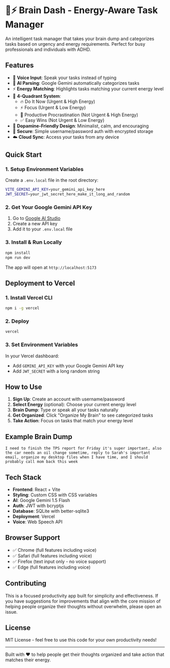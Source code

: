 # 🧠⚡ Brain Dash - Energy-Aware Task Manager

An intelligent task manager that takes your brain dump and categorizes tasks based on urgency and energy requirements. Perfect for busy professionals and individuals with ADHD.

## Features

- 🎤 **Voice Input**: Speak your tasks instead of typing
- 🤖 **AI Parsing**: Google Gemini automatically categorizes tasks
- ⚡ **Energy Matching**: Highlights tasks matching your current energy level
- 🎯 **4-Quadrant System**: 
  - 🔥 Do It Now (Urgent & High Energy)
  - ⚡ Focus (Urgent & Low Energy) 
  - 🚀 Productive Procrastination (Not Urgent & High Energy)
  - ✅ Easy Wins (Not Urgent & Low Energy)
- 🎨 **Dopamine-Friendly Design**: Minimalist, calm, and encouraging
- 🔐 **Secure**: Simple username/password auth with encrypted storage
- ☁️ **Cloud Sync**: Access your tasks from any device

## Quick Start

### 1. Setup Environment Variables

Create a `.env.local` file in the root directory:

```bash
VITE_GEMINI_API_KEY=your_gemini_api_key_here
JWT_SECRET=your_jwt_secret_here_make_it_long_and_random
```

### 2. Get Your Google Gemini API Key

1. Go to [Google AI Studio](https://makersuite.google.com/app/apikey)
2. Create a new API key
3. Add it to your `.env.local` file

### 3. Install & Run Locally

```bash
npm install
npm run dev
```

The app will open at `http://localhost:5173`

## Deployment to Vercel

### 1. Install Vercel CLI

```bash
npm i -g vercel
```

### 2. Deploy

```bash
vercel
```

### 3. Set Environment Variables

In your Vercel dashboard:
- Add `GEMINI_API_KEY` with your Google Gemini API key
- Add `JWT_SECRET` with a long random string

## How to Use

1. **Sign Up**: Create an account with username/password
2. **Select Energy** (optional): Choose your current energy level
3. **Brain Dump**: Type or speak all your tasks naturally
4. **Get Organized**: Click "Organize My Brain" to see categorized tasks
5. **Take Action**: Focus on tasks that match your energy level

## Example Brain Dump

```
I need to finish the TPS report for Friday it's super important, also the car needs an oil change sometime, reply to Sarah's important email, organize my desktop files when I have time, and I should probably call mom back this week
```

## Tech Stack

- **Frontend**: React + Vite
- **Styling**: Custom CSS with CSS variables
- **AI**: Google Gemini 1.5 Flash
- **Auth**: JWT with bcryptjs
- **Database**: SQLite with better-sqlite3
- **Deployment**: Vercel
- **Voice**: Web Speech API

## Browser Support

- ✅ Chrome (full features including voice)
- ✅ Safari (full features including voice)  
- ✅ Firefox (text input only - no voice support)
- ✅ Edge (full features including voice)

## Contributing

This is a focused productivity app built for simplicity and effectiveness. If you have suggestions for improvements that align with the core mission of helping people organize their thoughts without overwhelm, please open an issue.

## License

MIT License - feel free to use this code for your own productivity needs!

---

Built with ❤️ to help people get their thoughts organized and take action that matches their energy.
